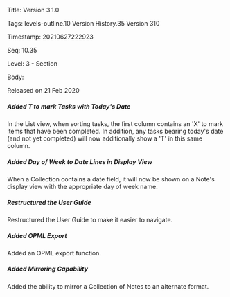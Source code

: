 Title:  Version 3.1.0

Tags:   levels-outline.10 Version History.35 Version 310

Timestamp: 20210627222923

Seq:    10.35

Level:  3 - Section

Body: 

Released on 21 Feb 2020
 
##### Added T to mark Tasks with Today's Date

In the List view, when sorting tasks, the first column contains an 'X' to mark items that have been completed. In addition, any tasks bearing today's date (and not yet completed) will now additionally show a 'T' in this same column. 

 
##### Added Day of Week to Date Lines in Display View

When a Collection contains a date field, it will now be shown on a Note's display view with the appropriate day of week name. 

 
##### Restructured the User Guide

Restructured the User Guide to make it easier to navigate. 

 
##### Added OPML Export

Added an OPML export function. 

 
##### Added Mirroring Capability

Added the ability to mirror a Collection of Notes to an alternate format.
